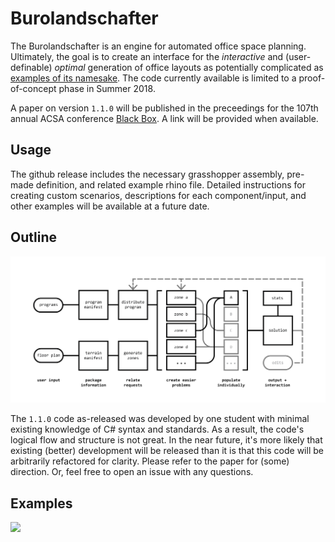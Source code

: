 ﻿# Burolandschafter

The Burolandschafter is an engine for automated office space planning. Ultimately, the goal is to create an interface for the *interactive* and (user-definable) *optimal* generation of office layouts as potentially complicated as [examples of its namesake](https://en.wikipedia.org/wiki/Office_landscape). The code currently available is limited to a proof-of-concept phase in Summer 2018.

A paper on version `1.1.0` will be published in the preceedings for the 107th annual ACSA conference [Black Box](http://www.acsa-arch.org/programs-events/conferences/annual-meeting/107th-annual-meeting). A link will be provided when available.

## Usage

The github release includes the necessary grasshopper assembly, pre-made definition, and related example rhino file. Detailed instructions for creating custom scenarios, descriptions for each component/input, and other examples will be available at a future date.

## Outline

![](system.png)

The `1.1.0` code as-released was developed by one student with minimal existing knowledge of C# syntax and standards. As a result, the code's logical flow and structure is not great. In the near future, it's more likely that existing (better) development will be released than it is that this code will be arbitrarily refactored for clarity. Please refer to the paper for (some) direction. Or, feel free to open an issue with any questions.

## Examples

![](results.jpg)

